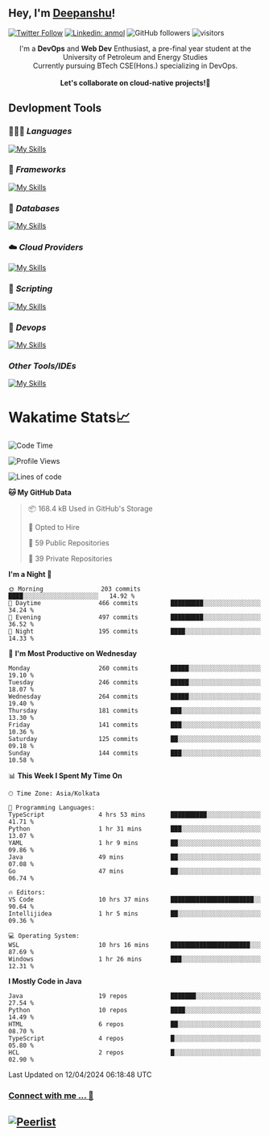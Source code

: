 ## Hey, I'm [Deepanshu](https://bio.link/deepanshgk)!

[![Twitter Follow](https://img.shields.io/twitter/follow/deepanshuurawat?label=Follow)](https://twitter.com/intent/follow?screen_name=deepanshuurawat)
[![Linkedin: anmol](https://img.shields.io/badge/-deepanshu-blue?style=flat-square&logo=Linkedin&logoColor=white&link=https://www.linkedin.com/in/deepanshu-rawat6/)](https://www.linkedin.com/in/deepanshu-rawat6/)
![GitHub followers](https://img.shields.io/github/followers/deepanshu-rawat6?label=Follow&style=social)
![visitors](https://visitor-badge.laobi.icu/badge?page_id=deepanshu-rawat6.deepanshu-rawat6)


<div align="center">
I'm a <b>DevOps</b> and <b>Web Dev</b> Enthusiast, a pre-final year student at the University of Petroleum and Energy Studies <br> Currently pursuing BTech CSE(Hons.) specializing in DevOps.
</div>

<br>

<div align="center">
 <b>Let's collaborate on cloud-native projects!🚀</b>
</div>

## **Devlopment Tools**

### 🧑🏻‍💻 *Languages*
[![My Skills](https://skillicons.dev/icons?i=go,java,py,js,ts,html,css&theme=dark)](https://skillicons.dev)

### 🔎 *Frameworks*
[![My Skills](https://skillicons.dev/icons?i=nodejs,express&theme=dark)](https://skillicons.dev)

### 🛅 *Databases*
[![My Skills](https://skillicons.dev/icons?i=mysql,mongodb,postgres,prisma&theme=dark)](https://skillicons.dev)

### ☁️ *Cloud Providers*
[![My Skills](https://skillicons.dev/icons?i=aws,netlify&theme=dark)](https://skillicons.dev)

### 📜 *Scripting*
[![My Skills](https://skillicons.dev/icons?i=bash&theme=dark)](https://skillicons.dev)

### 👀 *Devops*
[![My Skills](https://skillicons.dev/icons?i=docker,kubernetes,githubactions,jenkins,grafana,prometheus&theme=dark)](https://skillicons.dev)

### *Other Tools/IDEs*
[![My Skills](https://skillicons.dev/icons?i=git,github,vscode,idea,maven&theme=dark)](https://skillicons.dev)

# Wakatime Stats📈

<!--START_SECTION:waka-->
![Code Time](http://img.shields.io/badge/Code%20Time-280%20hrs%207%20mins-blue)

![Profile Views](http://img.shields.io/badge/Profile%20Views-0-blue)

![Lines of code](https://img.shields.io/badge/From%20Hello%20World%20I%27ve%20Written-610.2%20thousand%20lines%20of%20code-blue)

**🐱 My GitHub Data** 

> 📦 168.4 kB Used in GitHub's Storage 
 > 
> 💼 Opted to Hire
 > 
> 📜 59 Public Repositories 
 > 
> 🔑 39 Private Repositories 
 > 
**I'm a Night 🦉** 

```text
🌞 Morning                203 commits         ████░░░░░░░░░░░░░░░░░░░░░   14.92 % 
🌆 Daytime                466 commits         █████████░░░░░░░░░░░░░░░░   34.24 % 
🌃 Evening                497 commits         █████████░░░░░░░░░░░░░░░░   36.52 % 
🌙 Night                  195 commits         ████░░░░░░░░░░░░░░░░░░░░░   14.33 % 
```
📅 **I'm Most Productive on Wednesday** 

```text
Monday                   260 commits         █████░░░░░░░░░░░░░░░░░░░░   19.10 % 
Tuesday                  246 commits         █████░░░░░░░░░░░░░░░░░░░░   18.07 % 
Wednesday                264 commits         █████░░░░░░░░░░░░░░░░░░░░   19.40 % 
Thursday                 181 commits         ███░░░░░░░░░░░░░░░░░░░░░░   13.30 % 
Friday                   141 commits         ███░░░░░░░░░░░░░░░░░░░░░░   10.36 % 
Saturday                 125 commits         ██░░░░░░░░░░░░░░░░░░░░░░░   09.18 % 
Sunday                   144 commits         ███░░░░░░░░░░░░░░░░░░░░░░   10.58 % 
```


📊 **This Week I Spent My Time On** 

```text
🕑︎ Time Zone: Asia/Kolkata

💬 Programming Languages: 
TypeScript               4 hrs 53 mins       ██████████░░░░░░░░░░░░░░░   41.71 % 
Python                   1 hr 31 mins        ███░░░░░░░░░░░░░░░░░░░░░░   13.07 % 
YAML                     1 hr 9 mins         ██░░░░░░░░░░░░░░░░░░░░░░░   09.86 % 
Java                     49 mins             ██░░░░░░░░░░░░░░░░░░░░░░░   07.08 % 
Go                       47 mins             ██░░░░░░░░░░░░░░░░░░░░░░░   06.74 % 

🔥 Editors: 
VS Code                  10 hrs 37 mins      ███████████████████████░░   90.64 % 
Intellijidea             1 hr 5 mins         ██░░░░░░░░░░░░░░░░░░░░░░░   09.36 % 

💻 Operating System: 
WSL                      10 hrs 16 mins      ██████████████████████░░░   87.69 % 
Windows                  1 hr 26 mins        ███░░░░░░░░░░░░░░░░░░░░░░   12.31 % 
```

**I Mostly Code in Java** 

```text
Java                     19 repos            ███████░░░░░░░░░░░░░░░░░░   27.54 % 
Python                   10 repos            ████░░░░░░░░░░░░░░░░░░░░░   14.49 % 
HTML                     6 repos             ██░░░░░░░░░░░░░░░░░░░░░░░   08.70 % 
TypeScript               4 repos             █░░░░░░░░░░░░░░░░░░░░░░░░   05.80 % 
HCL                      2 repos             █░░░░░░░░░░░░░░░░░░░░░░░░   02.90 % 
```




 Last Updated on 12/04/2024 06:18:48 UTC
<!--END_SECTION:waka-->



### [Connect with me ... 💬](https://bio.link/deepanshgk) 
[![Peerlist](https://github-readme-badge.peerlist.io/api/deepanshurawat6?style=social)](https://peerlist.io/deepanshurawat6) 
---

<!--- 
![Snake animation](https://github.com/deepanshu-rawat6/deepanshu-rawat6/blob/output/github-contribution-grid-snake.svg)
---
--->

<!--- 
[![@deepanshurawat6's Holopin board](https://holopin.io/api/user/board?user=deepanshurawat6)](https://holopin.io/@deepanshurawat6)
---
--->
